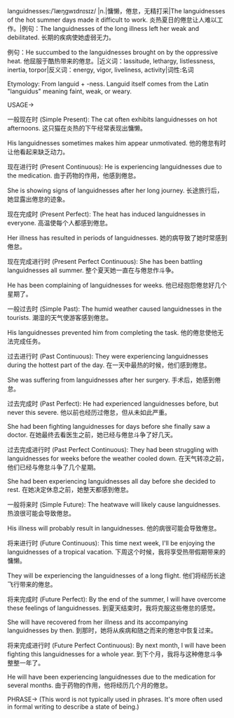 languidnesses:/ˈlæŋɡwɪdnɪsɪz/
|n.|慵懒，倦怠，无精打采|The languidnesses of the hot summer days made it difficult to work. 炎热夏日的倦怠让人难以工作。|例句：The languidnesses of the long illness left her weak and debilitated.  长期的疾病使她虚弱无力。

例句：He succumbed to the languidnesses brought on by the oppressive heat. 他屈服于酷热带来的倦怠。|近义词：lassitude, lethargy, listlessness, inertia, torpor|反义词：energy, vigor, liveliness, activity|词性:名词

Etymology:
From languid + -ness.  Languid itself comes from the Latin "languidus" meaning faint, weak, or weary.

USAGE->

一般现在时 (Simple Present):
The cat often exhibits languidnesses on hot afternoons.  这只猫在炎热的下午经常表现出慵懒。

His languidnesses sometimes makes him appear unmotivated.  他的倦怠有时让他看起来缺乏动力。


现在进行时 (Present Continuous):
He is experiencing languidnesses due to the medication. 由于药物的作用，他感到倦怠。

She is showing signs of languidnesses after her long journey.  长途旅行后，她显露出倦怠的迹象。


现在完成时 (Present Perfect):
The heat has induced languidnesses in everyone.  高温使每个人都感到倦怠。

Her illness has resulted in periods of languidnesses. 她的病导致了她时常感到倦怠。


现在完成进行时 (Present Perfect Continuous):
She has been battling languidnesses all summer.  整个夏天她一直在与倦怠作斗争。

He has been complaining of languidnesses for weeks.  他已经抱怨倦怠好几个星期了。


一般过去时 (Simple Past):
The humid weather caused languidnesses in the tourists. 潮湿的天气使游客感到倦怠。

His languidnesses prevented him from completing the task.  他的倦怠使他无法完成任务。


过去进行时 (Past Continuous):
They were experiencing languidnesses during the hottest part of the day.  在一天中最热的时候，他们感到倦怠。

She was suffering from languidnesses after her surgery. 手术后，她感到倦怠。


过去完成时 (Past Perfect):
He had experienced languidnesses before, but never this severe.  他以前也经历过倦怠，但从未如此严重。

She had been fighting languidnesses for days before she finally saw a doctor.  在她最终去看医生之前，她已经与倦怠斗争了好几天。


过去完成进行时 (Past Perfect Continuous):
They had been struggling with languidnesses for weeks before the weather cooled down.  在天气转凉之前，他们已经与倦怠斗争了几个星期。

She had been experiencing languidnesses all day before she decided to rest.  在她决定休息之前，她整天都感到倦怠。


一般将来时 (Simple Future):
The heatwave will likely cause languidnesses.  热浪很可能会导致倦怠。

His illness will probably result in languidnesses.  他的病很可能会导致倦怠。


将来进行时 (Future Continuous):
This time next week, I'll be enjoying the languidnesses of a tropical vacation.  下周这个时候，我将享受热带假期带来的慵懒。

They will be experiencing the languidnesses of a long flight.  他们将经历长途飞行带来的倦怠。


将来完成时 (Future Perfect):
By the end of the summer, I will have overcome these feelings of languidnesses.  到夏天结束时，我将克服这些倦怠的感觉。

She will have recovered from her illness and its accompanying languidnesses by then.  到那时，她将从疾病和随之而来的倦怠中恢复过来。


将来完成进行时 (Future Perfect Continuous):
By next month, I will have been fighting this languidnesses for a whole year.  到下个月，我将与这种倦怠斗争整整一年了。

He will have been experiencing languidnesses due to the medication for several months.  由于药物的作用，他将经历几个月的倦怠。



PHRASE->
(This word is not typically used in phrases.  It's more often used in formal writing to describe a state of being.)
